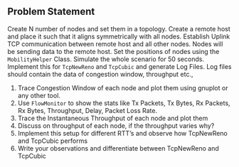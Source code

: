 ## Problem Statement

Create N number of nodes and set them in a topology. Create a remote
host and place it such that it aligns symmetrically with all nodes. Establish
Uplink TCP communication between remote host and all other nodes.
Nodes will be sending data to the remote host. Set the positions of nodes
using the `MobilityHelper` Class. Simulate the whole scenario for 50
seconds. Implement this for `TcpNewReno` and `TcpCubic` and generate
Log Files. Log files should contain the data of congestion window,
throughput etc.,
1. Trace Congestion Window of each node and plot them using gnuplot
or any other tool.
2. Use `FlowMonitor` to show the stats like Tx Packets, Tx Bytes, Rx
Packets, Rx Bytes, Throughput, Delay, Packet Loss Rate.
3. Trace the Instantaneous Throughput of each node and plot them
4. Discuss on throughput of each node, if the throughput varies why?
5. Implement this setup for different RTT’s and observe how
TcpNewReno and TcpCubic performs
6. Write your observations and differentiate between TcpNewReno and
TcpCubic
